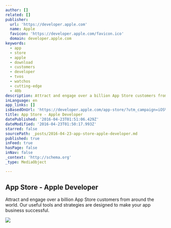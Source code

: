 ```yaml
---
author: []
related: []
publisher:
  url: 'https://developer.apple.com'
  name: Apple
  favicon: 'https://developer.apple.com/favicon.ico'
  domain: developer.apple.com
keywords:
  - app
  - store
  - apple
  - download
  - customers
  - developer
  - tvos
  - watchos
  - cutting-edge
  - 40b
description: Attract and engage over a billion App Store customers from around the world. Our useful tools and strategies are designed to make your app business successful.
inLanguage: en
app_links: []
isBasedOnUrl: 'https://developer.apple.com/app-store/?utm_campaign=iOS%2BDev%2BWeekly&utm_medium=web&utm_source=iOS_Dev_Weekly_Issue_247'
title: App Store - Apple Developer
datePublished: '2016-04-23T01:51:06.429Z'
dateModified: '2016-04-23T01:50:17.993Z'
starred: false
sourcePath: _posts/2016-04-23-app-store-apple-developer.md
published: true
inFeed: true
hasPage: false
inNav: false
_context: 'http://schema.org'
_type: MediaObject

---
```

<article style=""><h1>App Store - Apple Developer</h1><p>Attract and engage over a billion App Store customers from around the world. Our useful tools and strategies are designed to make your app business successful.</p><img src="https://devimages.apple.com.edgekey.net/app-store/index/images/submissions-hero.jpg" /></article>